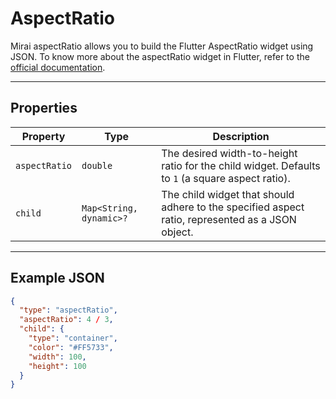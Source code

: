 # AspectRatio

Mirai aspectRatio allows you to build the Flutter AspectRatio widget using JSON.
To know more about the aspectRatio widget in Flutter, refer to the [official documentation](https://api.flutter.dev/flutter/widgets/AspectRatio-class.html).

---

## Properties

| Property      | Type                    | Description                                                                                      |
| ------------- | ----------------------- | ------------------------------------------------------------------------------------------------ |
| `aspectRatio` | `double`                | The desired width-to-height ratio for the child widget. Defaults to `1` (a square aspect ratio). |
| `child`       | `Map<String, dynamic>?` | The child widget that should adhere to the specified aspect ratio, represented as a JSON object. |

---

## Example JSON

```json
{
  "type": "aspectRatio",
  "aspectRatio": 4 / 3,
  "child": {
    "type": "container",
    "color": "#FF5733",
    "width": 100,
    "height": 100
  }
}
```

